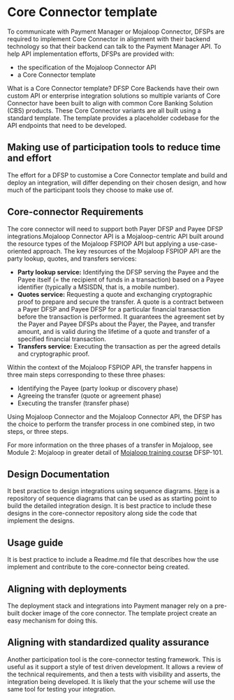 

# Core Connector template
To communicate with Payment Manager or Mojaloop Connector, DFSPs are required to implement Core Connector in alignment with their backend technology so that their backend can talk to the Payment Manager API. To help API implementation efforts, DFSPs are provided with:
- the specification of the Mojaloop Connector API
- a Core Connector template

What is a Core Connector template? DFSP Core Backends have their own custom API or enterprise integration solutions so multiple variants of Core Connector have been built to align with common Core Banking Solution (CBS) products. These Core Connector variants are all built using a standard template. The template provides a placeholder codebase for the API endpoints that need to be developed.

## Making use of participation tools to reduce time and effort
The effort for a DFSP to customise a Core Connector template and build and deploy an integration, will differ depending on their chosen design, and how much of the participant tools they choose to make use of.

## Core-connector Requirements
The core connector will need to support both Payer DFSP and Payee DFSP integrations.Mojaloop Connector API is a Mojaloop-centric API built around the resource types of the Mojaloop FSPIOP API but applying a use-case-oriented approach. The key resources of the Mojaloop FSPIOP API are the party lookup, quotes, and transfers services:
- **Party lookup service:** Identifying the DFSP serving the Payee and the Payee itself (= the recipient of funds in a transaction) based on a Payee identifier (typically a MSISDN, that is, a mobile number).
- **Quotes service:** Requesting a quote and exchanging cryptographic proof to prepare and secure the transfer. A quote is a contract between a Payer DFSP and Payee DFSP for a particular financial transaction before the transaction is performed. It guarantees the agreement set by the Payer and Payee DFSPs about the Payer, the Payee, and transfer amount, and is valid during the lifetime of a quote and transfer of a specified financial transaction.
- **Transfers service:** Executing the transaction as per the agreed details and cryptographic proof.

Within the context of the Mojaloop FSPIOP API, the transfer happens in three main steps corresponding to these three phases:
- Identifying the Payee (party lookup or discovery phase)
- Agreeing the transfer (quote or agreement phase)
- Executing the transfer (transfer phase)

Using Mojaloop Connector and the Mojaloop Connector API, the DFSP has the choice to perform the transfer process in one combined step, in two steps, or three steps.

For more information on the three phases of a transfer in Mojaloop, see Module 2: Mojaloop in greater detail of [Mojaloop training course](https://mojaloop.io/mojaloop-training-program/) DFSP-101.

## Design Documentation
It best practice to design integrations using sequence diagrams. 
[Here](./DesignSequenceDiagrams/) is a repository of sequence diagrams that can be used as as starting point to build the detailed integration design. It is best practice to include these designs in the core-connector repository along side the code that implement the designs.

## Usage guide
It is best practice to include a Readme.md file that describes how the use implement and contribute to the core-connector being created.

## Aligning with deployments
The deployment stack and integrations into Payment manager rely on a pre-built docker image of the core connector. The template project create an easy mechanism for doing this.

## Aligning with standardized quality assurance
Another participation tool is the core-connector testing framework. This is useful as it support a style of test driven development. It allows a review of the technical requirements, and then a tests with visibility and asserts, the integration being developed. It is likely that the your scheme will use the same tool for testing your integration.
